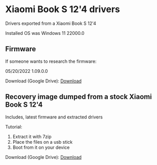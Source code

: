 # Xiaomi Book S 12'4 drivers
Drivers exported from a Xiaomi Book S 12'4

Installed OS was Windows 11 22000.0

## Firmware

If someone wants to research the firmware:

05/20/2022 1.09.0.0

Download (Google Drive): [Download](https://drive.google.com/drive/folders/1U7KRF0az6jzwb-yYZUR4WEj-c_Mc8iob)


## Recovery image dumped from a stock Xiaomi Book S 12'4

Includes, latest firmware and extracted drivers

Tutorial:

1. Extract it with 7zip
2. Place the files on a usb stick
3. Boot from it on your device

Download (Google Drive): [Download](https://drive.google.com/file/d/1lU7KiIBuqDzOYZnMoP16PDO4Xhv38hlG/view?usp=sharing)
